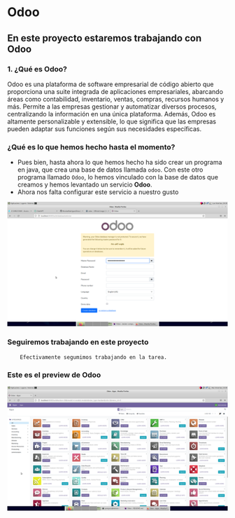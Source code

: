 # Odoo

## En este proyecto estaremos trabajando con Odoo

### 1. ¿Qué es Odoo?

Odoo es una plataforma de software empresarial de código abierto que 
proporciona una suite integrada de aplicaciones empresariales, abarcando áreas
como contabilidad, inventario, ventas, compras, recursos humanos y más. 
Permite a las empresas gestionar y automatizar diversos procesos, centralizando 
la información en una única plataforma. Además, Odoo es altamente personalizable 
y extensible, lo que significa que las 
empresas pueden adaptar sus funciones según sus necesidades específicas.

### ¿Qué es lo que hemos hecho hasta el momento?
+ Pues bien, hasta ahora lo que hemos hecho ha sido crear un programa en java, que crea
una base de datos llamada `odoo`. Con este otro programa llamado `Odoo`, lo hemos vinculado con la base 
de datos que creamos y hemos levantado un servicio **Odoo**.
+ Ahora nos falta configurar este servicio a nuestro gusto




![Odoo](./img/OdooWork.png)



### Seguiremos trabajando en este proyecto
        
        Efectivamente segumimos trabajando en la tarea.

### Este es el preview de Odoo


![Pov](./img/POV.png)